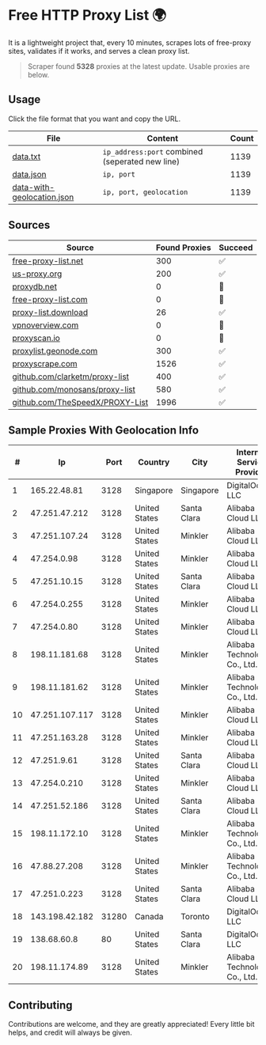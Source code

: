 
# Free HTTP Proxy List 🌍

It is a lightweight project that, every 10 minutes, scrapes lots of free-proxy sites, validates if it works, and serves a clean proxy list.


> Scraper found **5328** proxies at the latest update. Usable proxies are below.

## Usage

Click the file format that you want and copy the URL.


|File|Content|Count|
|----|-------|-----|
|[data.txt](https://raw.githubusercontent.com/themiralay/Proxy-List-World/master/data.txt)|`ip_address:port` combined (seperated new line)|1139|
|[data.json](https://raw.githubusercontent.com/themiralay/Proxy-List-World/master/data.json)|`ip, port`|1139|
|[data-with-geolocation.json](https://raw.githubusercontent.com/themiralay/Proxy-List-World/master/data-with-geolocation.json)|`ip, port, geolocation`|1139|

## Sources

|Source|Found Proxies|Succeed|
|------|-------------|-------|
|[free-proxy-list.net](https://free-proxy-list.net)|300|✅|
|[us-proxy.org](https://www.us-proxy.org)|200|✅|
|[proxydb.net](http://proxydb.net)|0|🚫|
|[free-proxy-list.com](https://free-proxy-list.com/?page=&port=&type%5B%5D=http&type%5B%5D=https&up_time=0&search=Search)|0|🚫|
|[proxy-list.download](https://www.proxy-list.download/HTTP)|26|✅|
|[vpnoverview.com](https://vpnoverview.com/privacy/anonymous-browsing/free-proxy-servers)|0|🚫|
|[proxyscan.io](https://www.proxyscan.io)|0|🚫|
|[proxylist.geonode.com](https://proxylist.geonode.com/api/proxy-list?limit=300&page=1&sort_by=lastChecked&sort_type=desc&protocols=http,https)|300|✅|
|[proxyscrape.com](https://api.proxyscrape.com/v2/?request=displayproxies&protocol=http&timeout=10000&country=all&ssl=all&anonymity=all)|1526|✅|
|[github.com/clarketm/proxy-list](https://raw.githubusercontent.com/clarketm/proxy-list/master/proxy-list-raw.txt)|400|✅|
|[github.com/monosans/proxy-list](https://raw.githubusercontent.com/monosans/proxy-list/main/proxies/http.txt)|580|✅|
|[github.com/TheSpeedX/PROXY-List](https://raw.githubusercontent.com/TheSpeedX/PROXY-List/master/http.txt)|1996|✅|


## Sample Proxies With Geolocation Info

|#|Ip|Port|Country|City|Internet Service Provider|
|-|--|----|-------|----|-------------------------|
|1|165.22.48.81|3128|Singapore|Singapore|DigitalOcean, LLC|
|2|47.251.47.212|3128|United States|Santa Clara|Alibaba Cloud LLC|
|3|47.251.107.24|3128|United States|Minkler|Alibaba Cloud LLC|
|4|47.254.0.98|3128|United States|Minkler|Alibaba Cloud LLC|
|5|47.251.10.15|3128|United States|Santa Clara|Alibaba Cloud LLC|
|6|47.254.0.255|3128|United States|Minkler|Alibaba Cloud LLC|
|7|47.254.0.80|3128|United States|Minkler|Alibaba Cloud LLC|
|8|198.11.181.68|3128|United States|Minkler|Alibaba (US) Technology Co., Ltd.|
|9|198.11.181.62|3128|United States|Minkler|Alibaba (US) Technology Co., Ltd.|
|10|47.251.107.117|3128|United States|Minkler|Alibaba Cloud LLC|
|11|47.251.163.28|3128|United States|Minkler|Alibaba Cloud LLC|
|12|47.251.9.61|3128|United States|Santa Clara|Alibaba Cloud LLC|
|13|47.254.0.210|3128|United States|Minkler|Alibaba Cloud LLC|
|14|47.251.52.186|3128|United States|Santa Clara|Alibaba Cloud LLC|
|15|198.11.172.10|3128|United States|Minkler|Alibaba (US) Technology Co., Ltd.|
|16|47.88.27.208|3128|United States|Minkler|Alibaba (US) Technology Co., Ltd.|
|17|47.251.0.223|3128|United States|Santa Clara|Alibaba Cloud LLC|
|18|143.198.42.182|31280|Canada|Toronto|DigitalOcean, LLC|
|19|138.68.60.8|80|United States|Santa Clara|DigitalOcean, LLC|
|20|198.11.174.89|3128|United States|Minkler|Alibaba (US) Technology Co., Ltd.|



## Contributing

Contributions are welcome, and they are greatly appreciated! Every
little bit helps, and credit will always be given.

